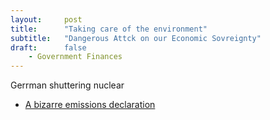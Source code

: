 ```yaml
---
layout:     post
title:      "Taking care of the environment"
subtitle:   "Dangerous Attck on our Economic Sovreignty"
draft:      false
    - Government Finances
---
```



Gerrman shuttering nuclear

- [A bizarre emissions declaration](https://www.newsroom.co.nz/marsden-point-refinery-closure-to-save-100mt-co2)

